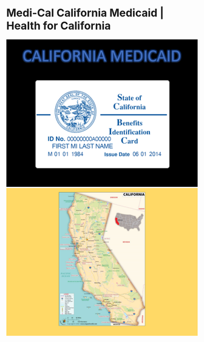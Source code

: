 # Medi-Cal California Medicaid | Health for California

<img src="MEDICAID.PNG">
<img src="CALIFORNIA.PNG">
